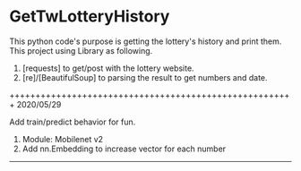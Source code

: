 # GetTwLotteryHistory

This python code's purpose is getting the lottery's history and print them.
This project using Library as following.
1. [requests] to get/post with the lottery website.
2. [re]/[BeautifulSoup] to parsing the result to get numbers and date.

+++++++++++++++++++++++++++++++++++++++++++++++++++++++
2020/05/29

Add train/predict behavior for fun.
1. Module: Mobilenet v2
2. Add nn.Embedding to increase vector for each number
--------------------------------------------------------
